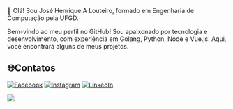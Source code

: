 💫 Olá! Sou José Henrique A Louteiro, formado em Engenharia de Computação pela UFGD.

Bem-vindo ao meu perfil no GitHub! Sou apaixonado por tecnologia e desenvolvimento, com experiência em Golang, Python, Node e Vue.js. Aqui, você encontrará alguns de meus projetos.
## 🌐Contatos
[![Facebook](https://img.shields.io/badge/Facebook-%231877F2.svg?logo=Facebook&logoColor=white)](https://facebook.com/josehenrique.a.louteiro) [![Instagram](https://img.shields.io/badge/Instagram-%23E4405F.svg?logo=Instagram&logoColor=white)](https://instagram.com/henrique_louteiro) [![LinkedIn](https://img.shields.io/badge/LinkedIn-%230077B5.svg?logo=linkedin&logoColor=white)](https://linkedin.com/in/josé-henrique-a-louteiro-1376b5164) 

[![](https://visitcount.itsvg.in/api?id=henriquelouteiro&icon=0&color=0)](https://visitcount.itsvg.in)
